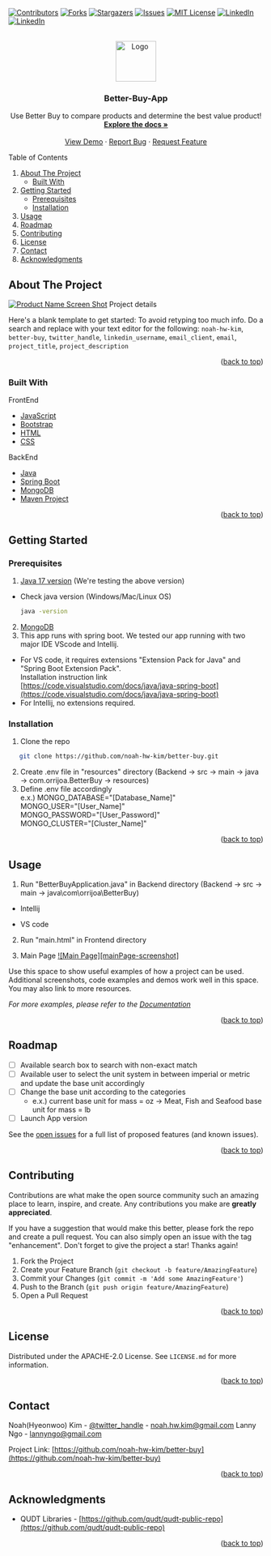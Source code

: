 <!-- Improved compatibility of back to top link: See: https://github.com/othneildrew/Best-README-Template/pull/73 -->
<a name="readme-top"></a>
<!--
*** Thanks for checking out the Best-README-Template. If you have a suggestion
*** that would make this better, please fork the repo and create a pull request
*** or simply open an issue with the tag "enhancement".




<!-- PROJECT SHIELDS -->
<!--
*** I'm using markdown "reference style" links for readability.
*** Reference links are enclosed in brackets [ ] instead of parentheses ( ).
*** See the bottom of this document for the declaration of the reference variables
*** for contributors-url, forks-url, etc. This is an optional, concise syntax you may use.
*** https://www.markdownguide.org/basic-syntax/#reference-style-links
-->
[![Contributors][contributors-shield]][contributors-url]
[![Forks][forks-shield]][forks-url]
[![Stargazers][stars-shield]][stars-url]
[![Issues][issues-shield]][issues-url]
[![MIT License][license-shield]][license-url]
[![LinkedIn][linkedin-shield]][linkedin1-url]
[![LinkedIn][linkedin-shield]][linkedin2-url]



<!-- PROJECT LOGO -->
<br />
<div align="center">
  <a href="https://github.com/noah-hw-kim/better-buy">
    <img src="images/logo.png" alt="Logo" width="80" height="80">
  </a>

<h3 align="center">Better-Buy-App</h3>

  <p align="center">
    Use Better Buy to compare products and determine the best value product!
    <br />
    <a href="https://github.com/noah-hw-kim/better-buy"><strong>Explore the docs »</strong></a>
    <br />
    <br />
    <a href="https://github.com/noah-hw-kim/better-buy">View Demo</a>
    ·
    <a href="https://github.com/noah-hw-kim/better-buy/issues">Report Bug</a>
    ·
    <a href="https://github.com/noah-hw-kim/better-buy/issues">Request Feature</a>
  </p>
</div>



<!-- TABLE OF CONTENTS -->

<summary>Table of Contents</summary>
<ol>
  <li>
    <a href="#about-the-project">About The Project</a>
    <ul>
      <li><a href="#built-with">Built With</a></li>
    </ul>
  </li>
  <li>
    <a href="#getting-started">Getting Started</a>
    <ul>
      <li><a href="#prerequisites">Prerequisites</a></li>
      <li><a href="#installation">Installation</a></li>
    </ul>
  </li>
  <li><a href="#usage">Usage</a></li>
  <li><a href="#roadmap">Roadmap</a></li>
  <li><a href="#contributing">Contributing</a></li>
  <li><a href="#license">License</a></li>
  <li><a href="#contact">Contact</a></li>
  <li><a href="#acknowledgments">Acknowledgments</a></li>
</ol>




<!-- ABOUT THE PROJECT -->
## About The Project

[![Product Name Screen Shot][product-screenshot]](https://example.com)
Project details

Here's a blank template to get started: To avoid retyping too much info. Do a search and replace with your text editor for the following: `noah-hw-kim`, `better-buy`, `twitter_handle`, `linkedin_username`, `email_client`, `email`, `project_title`, `project_description`

<p align="right">(<a href="#readme-top">back to top</a>)</p>



### Built With
FrontEnd
<ul>
  <li><a href="#Javascript-url">JavaScript</a></li>
  <li><a href="#built-with">Bootstrap</a></li>
  <li><a href="#built-with">HTML</a></li>
  <li><a href="#built-with">CSS</a></li>
</ul>

BackEnd
<ul>
  <li><a href="#built-with">Java</a></li>
  <li><a href="#built-with">Spring Boot</a></li>
  <li><a href="#built-with">MongoDB</a></li>
  <li><a href="#built-with">Maven Project</a></li>
</ul>

<p align="right">(<a href="#readme-top">back to top</a>)</p>


<!-- GETTING STARTED -->
## Getting Started
### Prerequisites
1. <a href="https://www.oracle.com/java/technologies/javase/jdk17-archive-downloads.html">Java 17 version</a> (We're testing the above version) 
* Check java version (Windows/Mac/Linux OS)
  ```sh
  java -version
  ```
  
2. <a href="https://www.mongodb.com/docs/atlas/getting-started/">MongoDB</a>
3. This app runs with spring boot. We tested our app running with two major IDE VScode and Intellij.
* For VS code, it requires extensions "Extension Pack for Java" and "Spring Boot Extension Pack". <br>
Installation instruction link [https://code.visualstudio.com/docs/java/java-spring-boot](https://code.visualstudio.com/docs/java/java-spring-boot)
* For Intellij, no extensions required.

### Installation
1. Clone the repo
```sh
   git clone https://github.com/noah-hw-kim/better-buy.git
   ```

2. Create .env file in "resources" directory (Backend -> src -> main -> java -> com.orrijoa.BetterBuy -> resources)
3. Define .env file accordingly <br>
e.x.) MONGO_DATABASE="[Database_Name]" <br>
MONGO_USER="[User_Name]" <br>
MONGO_PASSWORD="[User_Password]" <br>
MONGO_CLUSTER="[Cluster_Name]"

<!-- 
1. Get a free API Key at [https://example.com](https://example.com)
2. Clone the repo
   ```sh
   git clone https://github.com/noah-hw-kim/better-buy.git
   ```
3. Install NPM packages
   ```sh
   npm install
   ```
4. Enter your API in `config.js`
   ```js
   const API_KEY = 'ENTER YOUR API';
   ``` -->

<p align="right">(<a href="#readme-top">back to top</a>)</p>



<!-- USAGE EXAMPLES -->
## Usage
1. Run "BetterBuyApplication.java" in Backend directory (Backend -> src -> main -> java\com\orrijoa\BetterBuy)
* Intellij

* VS code

2. Run "main.html" in Frontend directory


3. Main Page
[![Main Page][mainPage-screenshot]](https://github.com/noah-hw-kim/better-buy/blob/main/Image/BetterBuy_MainPage.png)


Use this space to show useful examples of how a project can be used. Additional screenshots, code examples and demos work well in this space. You may also link to more resources.

_For more examples, please refer to the [Documentation](https://example.com)_

<p align="right">(<a href="#readme-top">back to top</a>)</p>



<!-- ROADMAP -->
## Roadmap

- [ ] Available search box to search with non-exact match
- [ ] Available user to select the unit system in between imperial or metric and update the base unit accordingly 
- [ ] Change the base unit according to the categories
    - e.x.) current base unit for mass = oz -> Meat, Fish and Seafood base unit for mass = lb
- [ ] Launch App version  

See the [open issues](https://github.com/noah-hw-kim/better-buy/issues) for a full list of proposed features (and known issues).

<p align="right">(<a href="#readme-top">back to top</a>)</p>



<!-- CONTRIBUTING -->
## Contributing

Contributions are what make the open source community such an amazing place to learn, inspire, and create. Any contributions you make are **greatly appreciated**.

If you have a suggestion that would make this better, please fork the repo and create a pull request. You can also simply open an issue with the tag "enhancement".
Don't forget to give the project a star! Thanks again!

1. Fork the Project
2. Create your Feature Branch (`git checkout -b feature/AmazingFeature`)
3. Commit your Changes (`git commit -m 'Add some AmazingFeature'`)
4. Push to the Branch (`git push origin feature/AmazingFeature`)
5. Open a Pull Request

<p align="right">(<a href="#readme-top">back to top</a>)</p>



<!-- LICENSE -->
## License

Distributed under the APACHE-2.0 License. See `LICENSE.md` for more information.

<p align="right">(<a href="#readme-top">back to top</a>)</p>



<!-- CONTACT -->
## Contact

Noah(Hyeonwoo) Kim - [@twitter_handle](https://twitter.com/twitter_handle) - noah.hw.kim@gmail.com
Lanny Ngo - lannyngo@gmail.com

Project Link: [https://github.com/noah-hw-kim/better-buy](https://github.com/noah-hw-kim/better-buy)

<p align="right">(<a href="#readme-top">back to top</a>)</p>



<!-- ACKNOWLEDGMENTS -->
## Acknowledgments

* QUDT Libraries - [https://github.com/qudt/qudt-public-repo](https://github.com/qudt/qudt-public-repo)

<p align="right">(<a href="#readme-top">back to top</a>)</p>



<!-- MARKDOWN LINKS & IMAGES -->
<!-- https://www.markdownguide.org/basic-syntax/#reference-style-links -->
[contributors-shield]: https://img.shields.io/github/contributors/noah-hw-kim/better-buy.svg?style=for-the-badge
[contributors-url]: https://github.com/noah-hw-kim/better-buy/graphs/contributors
[forks-shield]: https://img.shields.io/github/forks/noah-hw-kim/better-buy.svg?style=for-the-badge
[forks-url]: https://github.com/noah-hw-kim/better-buy/network/members
[stars-shield]: https://img.shields.io/github/stars/noah-hw-kim/better-buy.svg?style=for-the-badge
[stars-url]: https://github.com/noah-hw-kim/better-buy/stargazers
[issues-shield]: https://img.shields.io/github/issues/noah-hw-kim/better-buy.svg?style=for-the-badge
[issues-url]: https://github.com/noah-hw-kim/better-buy/issues
[license-shield]: https://img.shields.io/github/license/noah-hw-kim/better-buy.svg?style=for-the-badge
[license-url]: https://github.com/noah-hw-kim/better-buy/blob/master/LICENSE.txt
[linkedin-shield]: https://img.shields.io/badge/-LinkedIn-black.svg?style=for-the-badge&logo=linkedin&colorB=555
[linkedin1-url]: https://linkedin.com/in/noah-hw-kim/
[linkedin2-url]: https://linkedin.com/in/ngolanny/
[product-screenshot]: images/screenshot.png
[Javascript-url]: https://developer.mozilla.org/en-US/docs/Web/JavaScript
[Bootstrap-url]: https://getbootstrap.com
[HTML-url]: https://developer.mozilla.org/en-US/docs/Web/HTML
[CSS-url]: https://developer.mozilla.org/en-US/docs/Web/CSS
[Java-url]: https://www.java.com/en/
[SpringBoot-url]: https://spring.io/
[MongoDB-url]: https://www.mongodb.com/
[Maven-url]: https://maven.apache.org/

